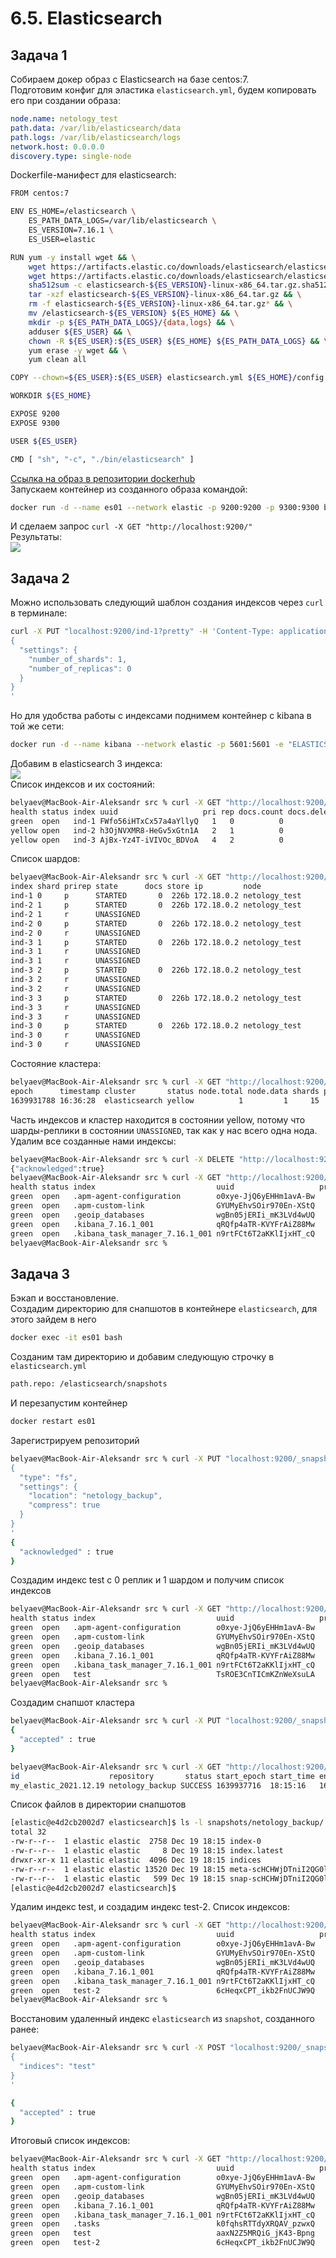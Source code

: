 # 6.5. Elasticsearch  

## Задача 1  

   Собираем докер образ с Elasticsearch на базе centos:7.  
   Подготовим конфиг для эластика `elasticsearch.yml`, будем копировать его при создании образа:  
   ```yaml
   node.name: netology_test
   path.data: /var/lib/elasticsearch/data
   path.logs: /var/lib/elasticsearch/logs
   network.host: 0.0.0.0
   discovery.type: single-node
   ```
   Dockerfile-манифест для elasticsearch:  
   ```bash
   FROM centos:7
   
   ENV ES_HOME=/elasticsearch \
       ES_PATH_DATA_LOGS=/var/lib/elasticsearch \
       ES_VERSION=7.16.1 \
       ES_USER=elastic 
   
   RUN yum -y install wget && \
       wget https://artifacts.elastic.co/downloads/elasticsearch/elasticsearch-${ES_VERSION}-linux-x86_64.tar.gz && \
       wget https://artifacts.elastic.co/downloads/elasticsearch/elasticsearch-${ES_VERSION}-linux-x86_64.tar.gz.sha512 && \
       sha512sum -c elasticsearch-${ES_VERSION}-linux-x86_64.tar.gz.sha512 && \
       tar -xzf elasticsearch-${ES_VERSION}-linux-x86_64.tar.gz && \
       rm -f elasticsearch-${ES_VERSION}-linux-x86_64.tar.gz* && \
       mv /elasticsearch-${ES_VERSION} ${ES_HOME} && \
       mkdir -p ${ES_PATH_DATA_LOGS}/{data,logs} && \
       adduser ${ES_USER} && \
       chown -R ${ES_USER}:${ES_USER} ${ES_HOME} ${ES_PATH_DATA_LOGS} && \
       yum erase -y wget && \
       yum clean all
   
   COPY --chown=${ES_USER}:${ES_USER} elasticsearch.yml ${ES_HOME}/config
   
   WORKDIR ${ES_HOME}
   
   EXPOSE 9200
   EXPOSE 9300
   
   USER ${ES_USER}
   
   CMD [ "sh", "-c", "./bin/elasticsearch" ]
   ```
   [Ссылка на образ в репозитории dockerhub](https://hub.docker.com/r/belas80/elastic/tags)  
   Запускаем контейнер из созданного образа командой:  
   ```bash
   docker run -d --name es01 --network elastic -p 9200:9200 -p 9300:9300 belas80/elastic:7.16.1
   ```
   И сделаем запрос `curl -X GET "http://localhost:9200/"`  
   Результаты:  
   ![](img/run_docker_elastic.png)  
   
## Задача 2  

   Можно использовать следующий шаблон создания индексов через `curl` в терминале:  
   ```bash
   curl -X PUT "localhost:9200/ind-1?pretty" -H 'Content-Type: application/json' -d'
   {
     "settings": {
       "number_of_shards": 1,
       "number_of_replicas": 0
     }
   }
   '
   ```
   Но для удобства работы с индексами поднимем контейнер с kibana в той же сети:  
   ```bash
   docker run -d --name kibana --network elastic -p 5601:5601 -e "ELASTICSEARCH_HOSTS=http://es01:9200" kibana:7.16.1
   ```
   Добавим в elasticsearch 3 индекса:  
   ![](img/kibana_put.png)  
   Список индексов и их состояний:  
   ```bash
   belyaev@MacBook-Air-Aleksandr src % curl -X GET "http://localhost:9200/_cat/indices/ind-*?v=true&s=index" 
   health status index uuid                   pri rep docs.count docs.deleted store.size pri.store.size
   green  open   ind-1 FWfo56iHTxCx57a4aYllyQ   1   0          0            0       226b           226b
   yellow open   ind-2 h3OjNVXMR8-HeGv5xGtn1A   2   1          0            0       452b           452b
   yellow open   ind-3 AjBx-Yz4T-iVIVOc_BDVoA   4   2          0            0       904b           904b   
   ```
   Список шардов:  
   ```bash
   belyaev@MacBook-Air-Aleksandr src % curl -X GET "http://localhost:9200/_cat/shards/ind-*?v=true&s=index" 
   index shard prirep state      docs store ip         node
   ind-1 0     p      STARTED       0  226b 172.18.0.2 netology_test
   ind-2 1     p      STARTED       0  226b 172.18.0.2 netology_test
   ind-2 1     r      UNASSIGNED                       
   ind-2 0     p      STARTED       0  226b 172.18.0.2 netology_test
   ind-2 0     r      UNASSIGNED                       
   ind-3 1     p      STARTED       0  226b 172.18.0.2 netology_test
   ind-3 1     r      UNASSIGNED                       
   ind-3 1     r      UNASSIGNED                       
   ind-3 2     p      STARTED       0  226b 172.18.0.2 netology_test
   ind-3 2     r      UNASSIGNED                       
   ind-3 2     r      UNASSIGNED                       
   ind-3 3     p      STARTED       0  226b 172.18.0.2 netology_test
   ind-3 3     r      UNASSIGNED                       
   ind-3 3     r      UNASSIGNED                       
   ind-3 0     p      STARTED       0  226b 172.18.0.2 netology_test
   ind-3 0     r      UNASSIGNED                       
   ind-3 0     r      UNASSIGNED                  
   ```
   Состояние кластера:  
   ```bash
   belyaev@MacBook-Air-Aleksandr src % curl -X GET "http://localhost:9200/_cat/health/?v=true"             
   epoch      timestamp cluster       status node.total node.data shards pri relo init unassign pending_tasks max_task_wait_time active_shards_percent
   1639931788 16:36:28  elasticsearch yellow          1         1     15  15    0    0       10             0                  -                 60.0%
   ```
   Часть индексов и кластер находится в состоянии yellow, потому что шарды-реплики в состоянии `UNASSIGNED`, так как у 
   нас всего одна нода.  
   Удалим все созданные нами индексы:  
   ```bash
   belyaev@MacBook-Air-Aleksandr src % curl -X DELETE "http://localhost:9200/ind-*"              
   {"acknowledged":true}
   belyaev@MacBook-Air-Aleksandr src % curl -X GET "http://localhost:9200/_cat/indices?v=true&s=index" 
   health status index                           uuid                   pri rep docs.count docs.deleted store.size pri.store.size
   green  open   .apm-agent-configuration        o0xye-JjQ6yEHHm1avA-Bw   1   0          0            0       226b           226b
   green  open   .apm-custom-link                GYUMyEhvSOir970En-XStQ   1   0          0            0       226b           226b
   green  open   .geoip_databases                wgBn05jERIi_mK3LVd4wUQ   1   0         42            0     41.2mb         41.2mb
   green  open   .kibana_7.16.1_001              qRQfp4aTR-KVYFrAiZ88Mw   1   0         40           61      2.3mb          2.3mb
   green  open   .kibana_task_manager_7.16.1_001 n9rtFCt6T2aKKlIjxHT_cQ   1   0         17         2343    350.8kb        350.8kb
   belyaev@MacBook-Air-Aleksandr src % 
   ```

## Задача 3  

   Бэкап и восстановление.  
   Создадим директорию для снапшотов в контейнере `elasticsearch`, для этого зайдем в него  
   ```bash
   docker exec -it es01 bash
   ```
   Созданим там директорию и добавим следующую строчку в `elasticsearch.yml`  
   ```bash
   path.repo: /elasticsearch/snapshots
   ```
   И перезапустим контейнер  
   ```bash
   docker restart es01
   ```
   Зарегистрируем репозиторий  
   ```bash
   belyaev@MacBook-Air-Aleksandr src % curl -X PUT "localhost:9200/_snapshot/netology_backup?pretty" -H 'Content-Type: application/json' -d'
   {
     "type": "fs",
     "settings": {
       "location": "netology_backup",
       "compress": true
     }
   }
   '
   {
     "acknowledged" : true
   }   
   ```
   Создадим индекс test с 0 реплик и 1 шардом и получим список индексов  
   ```bash
   belyaev@MacBook-Air-Aleksandr src % curl -X GET "http://localhost:9200/_cat/indices?v=true&s=index"                                      
   health status index                           uuid                   pri rep docs.count docs.deleted store.size pri.store.size
   green  open   .apm-agent-configuration        o0xye-JjQ6yEHHm1avA-Bw   1   0          0            0       226b           226b
   green  open   .apm-custom-link                GYUMyEhvSOir970En-XStQ   1   0          0            0       226b           226b
   green  open   .geoip_databases                wgBn05jERIi_mK3LVd4wUQ   1   0         42            0     41.2mb         41.2mb
   green  open   .kibana_7.16.1_001              qRQfp4aTR-KVYFrAiZ88Mw   1   0         43            5      2.4mb          2.4mb
   green  open   .kibana_task_manager_7.16.1_001 n9rtFCt6T2aKKlIjxHT_cQ   1   0         17          561    317.2kb        317.2kb
   green  open   test                            TsROE3CnTICmKZnWeXsuLA   1   0          0            0       226b           226b
   belyaev@MacBook-Air-Aleksandr src %    
   ```
   Создадим снапшот кластера  
   ```bash
   belyaev@MacBook-Air-Aleksandr src % curl -X PUT "localhost:9200/_snapshot/netology_backup/%3Cmy_elastic_%7Bnow%2Fd%7D%3E?pretty"
   {
     "accepted" : true
   }   
   
   belyaev@MacBook-Air-Aleksandr src % curl -X GET "http://localhost:9200/_cat/snapshots?v=true"
   id                    repository       status start_epoch start_time end_epoch  end_time duration indices successful_shards failed_shards total_shards
   my_elastic_2021.12.19 netology_backup SUCCESS 1639937716  18:15:16   1639937724 18:15:24     7.7s       9                 9             0            9
   ```
   Список файлов в директории снапшотов  
   ```bash
   [elastic@e4d2cb2002d7 elasticsearch]$ ls -l snapshots/netology_backup/
   total 32
   -rw-r--r--  1 elastic elastic  2758 Dec 19 18:15 index-0
   -rw-r--r--  1 elastic elastic     8 Dec 19 18:15 index.latest
   drwxr-xr-x 11 elastic elastic  4096 Dec 19 18:15 indices
   -rw-r--r--  1 elastic elastic 13520 Dec 19 18:15 meta-scHCHWjDTniI2QG0lblhmw.dat
   -rw-r--r--  1 elastic elastic   599 Dec 19 18:15 snap-scHCHWjDTniI2QG0lblhmw.dat
   [elastic@e4d2cb2002d7 elasticsearch]$    
   ```
   Удалим индекс test, и создадим индекс test-2. Список индексов:  
   ```bash
   belyaev@MacBook-Air-Aleksandr src % curl -X GET "http://localhost:9200/_cat/indices?v=true&s=index"
   health status index                           uuid                   pri rep docs.count docs.deleted store.size pri.store.size
   green  open   .apm-agent-configuration        o0xye-JjQ6yEHHm1avA-Bw   1   0          0            0       226b           226b
   green  open   .apm-custom-link                GYUMyEhvSOir970En-XStQ   1   0          0            0       226b           226b
   green  open   .geoip_databases                wgBn05jERIi_mK3LVd4wUQ   1   0         42            0     41.2mb         41.2mb
   green  open   .kibana_7.16.1_001              qRQfp4aTR-KVYFrAiZ88Mw   1   0         49           13      2.4mb          2.4mb
   green  open   .kibana_task_manager_7.16.1_001 n9rtFCt6T2aKKlIjxHT_cQ   1   0         17          584    417.4kb        417.4kb
   green  open   test-2                          6cHeqxCPT_ikb2FnUCJW9Q   1   0          0            0       226b           226b
   belyaev@MacBook-Air-Aleksandr src % 
   ```
   Восстановим удаленный индекс `elasticsearch` из `snapshot`, созданного ранее:  
   ```bash
   belyaev@MacBook-Air-Aleksandr src % curl -X POST "localhost:9200/_snapshot/netology_backup/my_elastic_2021.12.19/_restore?pretty" -H 'Content-Type: application/json' -d'
   {
     "indices": "test"
   }
   '
   
   {
     "accepted" : true
   }   
   ```
   Итоговый список индексов:  
   ```bash
   belyaev@MacBook-Air-Aleksandr src % curl -X GET "http://localhost:9200/_cat/indices?v=true&s=index"
   health status index                           uuid                   pri rep docs.count docs.deleted store.size pri.store.size
   green  open   .apm-agent-configuration        o0xye-JjQ6yEHHm1avA-Bw   1   0          0            0       226b           226b
   green  open   .apm-custom-link                GYUMyEhvSOir970En-XStQ   1   0          0            0       226b           226b
   green  open   .geoip_databases                wgBn05jERIi_mK3LVd4wUQ   1   0         42            0     41.2mb         41.2mb
   green  open   .kibana_7.16.1_001              qRQfp4aTR-KVYFrAiZ88Mw   1   0         58           13      2.4mb          2.4mb
   green  open   .kibana_task_manager_7.16.1_001 n9rtFCt6T2aKKlIjxHT_cQ   1   0         17         2351      775kb          775kb
   green  open   .tasks                          k0fqhsRTTdyXRQAV_pzwxQ   1   0          4            0     21.4kb         21.4kb
   green  open   test                            aaxN2Z5MRQiG_jK43-Bpng   1   0          0            0       226b           226b
   green  open   test-2                          6cHeqxCPT_ikb2FnUCJW9Q   1   0          0            0       226b           226b
   ```
